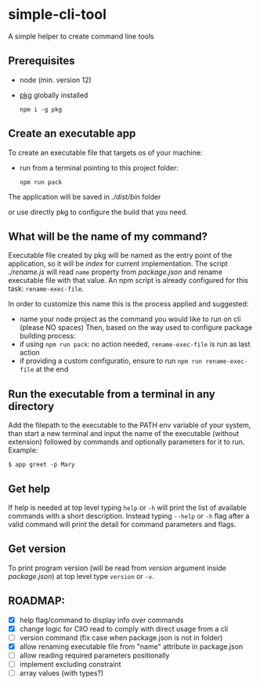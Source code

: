 # simple-cli-tool
A simple helper to create command line tools

## Prerequisites
- node (min. version 12)
- [pkg](https://www.npmjs.com/package/pkg) globally installed

  `npm i -g pkg`

## Create an executable app
To create an executable file that targets os of your machine:
- run from a terminal pointing to this project folder:

  `npm run pack`

The application will be saved in *./dist/bin* folder

or use directly pkg to configure the build that you need.

## What will be the name of my command?
Executable file created by pkg will be named as the entry point of the application, so it will be *index* for current implementation.
The script *./rename.js* will read `name` property from *package.json* and rename executable file with that value. An npm script is already configured for this task: `rename-exec-file`.

In order to customize this name this is the process applied and suggested:
- name your node project as the command you would like to run on cli (please NO spaces)
Then, based on the way used to configure package building process:
- if using `npm run pack`: no action needed, `rename-exec-file` is run as last action
- if providing a custom configuratio, ensure to run `npm run rename-exec-file` at the end

## Run the executable from a terminal in any directory
Add the filepath to the executable to the PATH env variable of your system, than start a new terminal and input the name of the executable (without extension) followed by commands and optionally parameters for it to run.
 Example:

 `$ app greet -p Mary`

 ## Get help
 If help is needed at top level typing `help` or `-h` will print the list of available commands with a short description.
 Instead typing `--help` or `-h` flag after a valid command will print the detail for command parameters and flags.

 ## Get version
To print program version (will be read from *version* argument inside *package.json*) at top level type `version` or `-v`.

## ROADMAP:
- [x] help flag/command to display info over commands
- [x] change logic for ClIO read to comply with direct usage from a cli
- [ ] version command (fix case when package.json is not in folder)
- [x] allow renaming executable file from "name" attribute in package.json
- [ ] allow reading required parameters positionally
- [ ] implement excluding constraint
- [ ] array values (with types?)